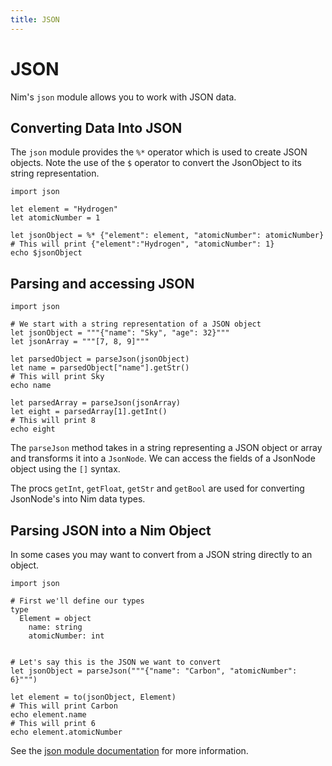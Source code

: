 ```yaml
---
title: JSON
---
```

# JSON

Nim's `json` module allows you to work with JSON data.

## Converting Data Into JSON

The `json` module provides the `%*` operator which is used to create JSON 
objects. Note the use of the `$` operator to convert the JsonObject to its 
string representation.

``` nimrod
import json

let element = "Hydrogen"
let atomicNumber = 1

let jsonObject = %* {"element": element, "atomicNumber": atomicNumber}
# This will print {"element":"Hydrogen", "atomicNumber": 1}
echo $jsonObject
```

## Parsing and accessing JSON

``` nimrod
import json

# We start with a string representation of a JSON object
let jsonObject = """{"name": "Sky", "age": 32}"""
let jsonArray = """[7, 8, 9]"""

let parsedObject = parseJson(jsonObject)
let name = parsedObject["name"].getStr()
# This will print Sky
echo name

let parsedArray = parseJson(jsonArray)
let eight = parsedArray[1].getInt()
# This will print 8
echo eight
```

The `parseJson` method takes in a string representing a JSON object or array and 
transforms it into a `JsonNode`. We can access the fields of a JsonNode object 
using the `[]` syntax.

The procs `getInt`, `getFloat`, `getStr` and `getBool` are used for converting 
JsonNode's into Nim data types.

## Parsing JSON into a Nim Object

In some cases you may want to convert from a JSON string directly to an object.

``` nimrod
import json

# First we'll define our types
type
  Element = object
    name: string
    atomicNumber: int


# Let's say this is the JSON we want to convert
let jsonObject = parseJson("""{"name": "Carbon", "atomicNumber": 6}""")

let element = to(jsonObject, Element)
# This will print Carbon
echo element.name
# This will print 6
echo element.atomicNumber
```

See the [json module documentation](https://nim-lang.org/docs/json.html) for more information.
